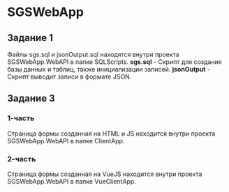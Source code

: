 # SGSWebApp
## Задание 1
Файлы sgs.sql и jsonOutput.sql находятся внутри проекта SGSWebApp.WebAPI в папке SQLScripts.
**sgs.sql** - Скрипт для создания базы данных и таблиц, также инициализации записей.
**jsonOutput** - Скрипт выводит записи в формате JSON.

## Задание 3
### 1-часть
Страница формы созданная на HTML и JS находится внутри проекта SGSWebApp.WebAPI в папке ClientApp.

### 2-часть
Страница формы созданная на VueJS находится внутри проекта SGSWebApp.WebAPI в папке VueClientApp.
